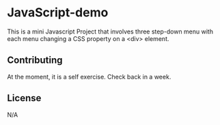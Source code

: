 # JavaScript-demo
This is a mini Javascript Project that involves three step-down menu with each menu changing a CSS property on a &lt;div> element. 

## Contributing 
At the moment, it is a self exercise. Check back in a week.

## License 
N/A
